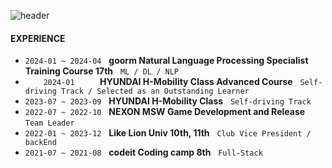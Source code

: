 ![header](https://capsule-render.vercel.app/api?type=Venom&color=gradient&height=300&section=header&text=Yeri's%20GitHub&fontSize=90)

#### EXPERIENCE
- `2024-01 ~ 2024-04` &nbsp; **goorm Natural Language Processing Specialist Training Course 17th** &nbsp; `ML / DL / NLP`
- `     2024-01     ` &nbsp; **HYUNDAI H-Mobility Class Advanced Course** &nbsp; `Self-driving Track / Selected as an Outstanding Learner`
- `2023-07 ~ 2023-09` &nbsp; **HYUNDAI H-Mobility Class** &nbsp; `Self-driving Track`
- `2022-07 ~ 2022-10` &nbsp; **NEXON MSW Game Development and Release** &nbsp; `Team Leader`
- `2022-01 ~ 2023-12` &nbsp; **Like Lion Univ 10th, 11th** &nbsp; `Club Vice President / backEnd`
- `2021-07 ~ 2021-08` &nbsp; **codeit Coding camp 8th** &nbsp; `Full-Stack`
